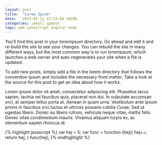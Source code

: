 ```yaml
---
layout: post
title:  "Lorem Ipsum"
date:   2015-05-11 13:24:50 +0200
categories: jekyll update
tags: web javascript angular node
---
```

You’ll find this post in your loremipsum directory. Go ahead and edit it and re-build the site to see your changes. You can rebuild the site in many different ways, but the most common way is to run loremipsum, which launches a web server and auto-regenerates your site when a file is updated.

To add new posts, simply add a file in the lorem directory that follows the convention ipsum and includes the necessary front matter. Take a look at the source for this post to get an idea about how it works.

Lorem ipsum dolor sit amet, consectetur adipiscing elit. Phasellus lacus sapien, lacinia vel faucibus quis, placerat non dui. In vulputate accumsan orci, at semper tellus porta at. Aenean in quam urna. Vestibulum ante ipsum primis in faucibus orci luctus et ultrices posuere cubilia Curae; Sed ut egestas libero. Donec eu libero rutrum, vehicula neque vitae, mattis felis. Donec vitae condimentum mauris. Vivamus aliquam turpis ex, ac elementum sapien rhoncus id.

{% highlight javascript %}
var hej = 5;
var func = function (hej){
  hej++;
  return hej;
}
func(hej);
{% endhighlight %}
